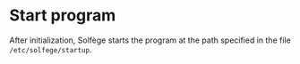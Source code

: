 # Start program

After initialization, Solfège starts the program at the path specified in the file `/etc/solfege/startup`.
